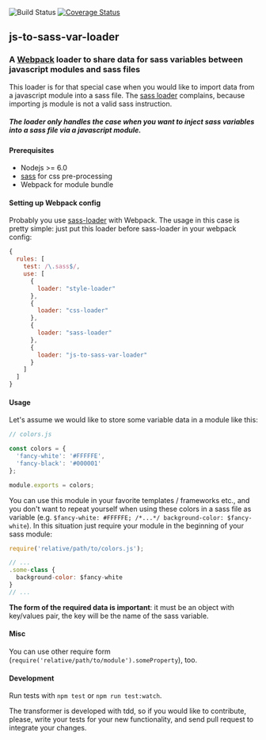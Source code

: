 ![Build Status](https://travis-ci.org/tompascall/js-to-sass-var-loader.svg?branch=master) [![Coverage Status](https://coveralls.io/repos/github/tompascall/js-to-sass-var-loader/badge.svg?branch=master)](https://coveralls.io/github/tompascall/js-to-sass-var-loader?branch=master)

## js-to-sass-var-loader

### A [Webpack]() loader to share data for sass variables between javascript modules and sass files

This loader is for that special case when you would like to import data from a javascript module into a sass file. The [sass loader](https://github.com/webpack-contrib/sass-loader) complains, because importing js module is not a valid sass instruction.

##### The loader only handles the case when you want to inject sass variables into a sass file via a javascript module.

#### Prerequisites

- Nodejs >= 6.0
- [sass](http://sass-lang.com/) for css pre-processing
- Webpack for module bundle


#### Setting up Webpack config

Probably you use [sass-loader](https://github.com/webpack-contrib/sass-loader) with Webpack. The usage in this case is pretty simple: just put this loader before sass-loader in your webpack config:

```js
{
  rules: [
    test: /\.sass$/,
    use: [
      {
        loader: "style-loader"
      },
      {
        loader: "css-loader"
      },
      {
        loader: "sass-loader"
      },
      {
        loader: "js-to-sass-var-loader"
      }
    ]
  ]
}
```

#### Usage

Let's assume we would like to store some variable data in a module like this:

```js
// colors.js

const colors = {
  'fancy-white': '#FFFFFE',
  'fancy-black': '#000001'
};

module.exports = colors;
```

You can use this module in your favorite templates / frameworks etc., and you don't want to repeat yourself when using these colors in a sass file as variable (e.g. `$fancy-white: #FFFFFE; /*...*/ background-color: $fancy-white`). In this situation just require your module in the beginning of your sass module:
```js
require('relative/path/to/colors.js');

// ...
.some-class {
  background-color: $fancy-white
}
// ...
```

**The form of the required data is important**: it must be an object with key/values pair, the key will be the name of the sass variable.

#### Misc

You can use other require form (`require('relative/path/to/module').someProperty`), too.  

#### Development

Run tests with `npm test` or `npm run test:watch`.  

The transformer is developed with tdd, so if you would like to contribute, please, write your tests for your new functionality, and send pull request to integrate your changes.

